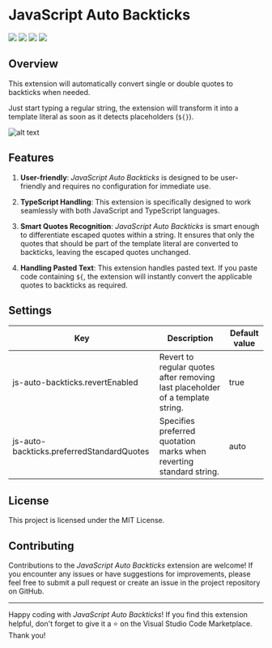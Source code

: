 # JavaScript Auto Backticks

![](https://img.shields.io/visual-studio-marketplace/i/chamboug.js-auto-backticks)
![](https://img.shields.io/visual-studio-marketplace/r/chamboug.js-auto-backticks)
![](https://img.shields.io/visual-studio-marketplace/last-updated/chamboug.js-auto-backticks)
![](https://img.shields.io/visual-studio-marketplace/v/chamboug.js-auto-backticks)

## Overview

This extension will automatically convert single or double quotes to backticks when needed.

Just start typing a regular string, the extension will transform it into a template literal as soon as it detects placeholders (`${}`).

![alt text](images/demo.gif "Automatic replace")

## Features

1. **User-friendly**: _JavaScript Auto Backticks_ is designed to be user-friendly and requires no configuration for immediate use.

1. **TypeScript Handling**: This extension is specifically designed to work seamlessly with both JavaScript and TypeScript languages.

1. **Smart Quotes Recognition**: _JavaScript Auto Backticks_ is smart enough to differentiate escaped quotes within a string. It ensures that only the quotes that should be part of the template literal are converted to backticks, leaving the escaped quotes unchanged.

1. **Handling Pasted Text**: This extension handles pasted text. If you paste code containing `${`, the extension will instantly convert the applicable quotes to backticks as required.

## Settings

| Key                                       | Description                                                                    | Default value |
| ----------------------------------------- | ------------------------------------------------------------------------------ | ------------- |
| js-auto-backticks.revertEnabled           | Revert to regular quotes after removing last placeholder of a template string. | true          |
| js-auto-backticks.preferredStandardQuotes | Specifies preferred quotation marks when reverting standard string.            | auto          |

## License

This project is licensed under the MIT License.

## Contributing

Contributions to the _JavaScript Auto Backticks_ extension are welcome! If you encounter any issues or have suggestions for improvements, please feel free to submit a pull request or create an issue in the project repository on GitHub.

---

Happy coding with _JavaScript Auto Backticks_! If you find this extension helpful, don't forget to give it a ⭐ on the Visual Studio Code Marketplace. Thank you!
